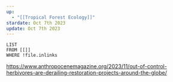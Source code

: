 ```yaml
---
up:
  - "[[Tropical Forest Ecology]]"
stardate: Oct 7th 2023
update: Oct 7th 2023
---
```

```dataview
LIST
FROM [[]]
WHERE !file.inlinks
````

https://www.anthropocenemagazine.org/2023/11/out-of-control-herbivores-are-derailing-restoration-projects-around-the-globe/

